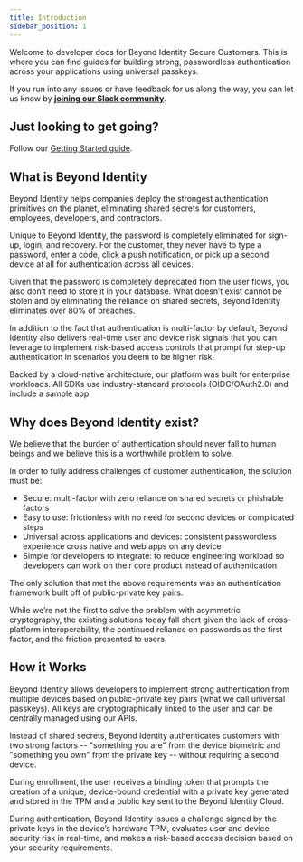 ```yaml
---
title: Introduction
sidebar_position: 1
---
```


Welcome to developer docs for Beyond Identity Secure Customers. This is where you can find guides for building strong, passwordless authentication across your applications using universal passkeys. 

If you run into any issues or have feedback for us along the way, you can let us know by **[joining our Slack community](https://join.slack.com/t/byndid/shared_invite/zt-1anns8n83-NQX4JvW7coi9dksADxgeBQ)**.

## Just looking to get going? 

Follow our [Getting Started guide](/docs/v1/getting-started). 

## What is Beyond Identity

Beyond Identity helps companies deploy the strongest authentication primitives on the planet, eliminating shared secrets for customers, employees, developers, and contractors. 

Unique to Beyond Identity, the password is completely eliminated for sign-up, login, and recovery. For the customer, they never have to type a password, enter a code, click a push notification, or pick up a second device at all for authentication across all devices. 

Given that the password is completely deprecated from the user flows, you also don’t need to store it in your database. What doesn’t exist cannot be stolen and by eliminating the reliance on shared secrets, Beyond Identity eliminates over 80% of breaches. 

In addition to the fact that authentication is multi-factor by default, Beyond Identity also delivers real-time user and device risk signals that you can leverage to implement risk-based access controls that prompt for step-up authentication in scenarios you deem to be higher risk. 

Backed by a cloud-native architecture, our platform was built for enterprise workloads. All SDKs use industry-standard protocols (OIDC/OAuth2.0) and include a sample app.


## Why does Beyond Identity exist?

We believe that the burden of authentication should never fall to human beings and we believe this is a worthwhile problem to solve. 

In order to fully address challenges of customer authentication, the solution must be:
 - Secure: multi-factor with zero reliance on shared secrets or phishable factors
 - Easy to use: frictionless with no need for second devices or complicated steps
 - Universal across applications and devices: consistent passwordless experience cross native and web apps on any device
 - Simple for developers to integrate: to reduce engineering workload so developers can work on their core product instead of authentication

The only solution that met the above requirements was an authentication framework built off of public-private key pairs. 

While we’re not the first to solve the problem with asymmetric cryptography, the existing solutions today fall short given the lack of cross-platform interoperability, the continued reliance on passwords as the first factor, and the friction presented to users. 



## How it Works
Beyond Identity allows developers to implement strong authentication from multiple devices based on public-private key pairs (what we call universal passkeys). All keys are cryptographically linked to the user and can be centrally managed using our APIs.

Instead of shared secrets, Beyond Identity authenticates customers with two strong factors -- "something you are" from the device biometric and "something you own" from the private key -- without requiring a second device.

During enrollment, the user receives a binding token that prompts the creation of a unique, device-bound credential with a private key generated and stored in the TPM and a public key sent to the Beyond Identity Cloud.

During authentication, Beyond Identity issues a challenge signed by the private keys in the device’s hardware TPM, evaluates user and device 
security risk in real-time, and makes a risk-based access decision based on your security requirements.
